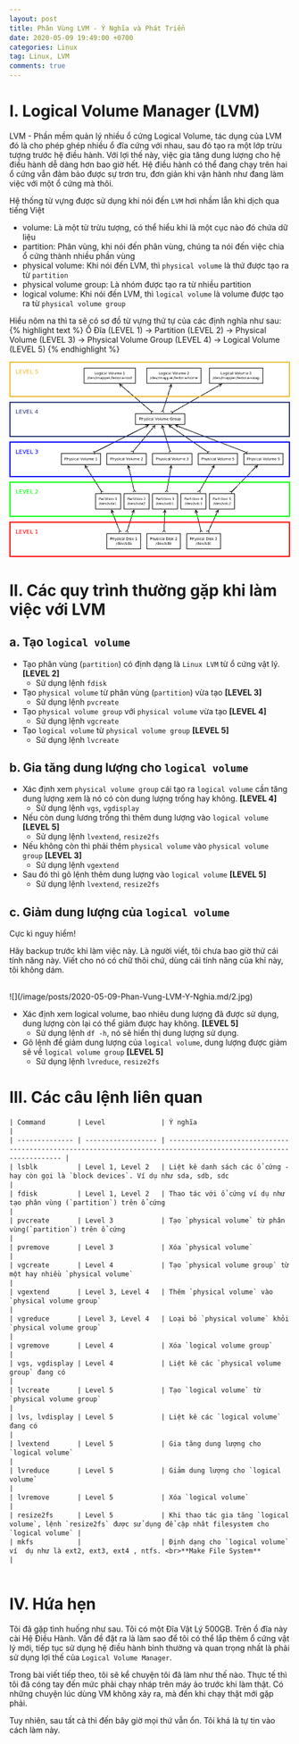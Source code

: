 ```yaml
---
layout: post
title: Phân Vùng LVM - Ý Nghĩa và Phát Triển
date: 2020-05-09 19:49:00 +0700
categories: Linux
tag: Linux, LVM
comments: true
---
```


# I. Logical Volume Manager (LVM)

LVM - Phần mềm quản lý nhiều ổ cứng Logical Volume, tác dụng của LVM đó là cho phép ghép nhiều ổ đĩa cứng với nhau, sau đó tạo ra một lớp trừu tượng trước hệ điều hành. Với lợi thế này, việc gia tăng dung lượng cho hệ điều hành dễ dàng hơn bao giờ hết. Hệ điều hành có thể đang chạy trên hai ổ cứng vẫn đảm bảo được sự trơn tru, đơn giản khi vận hành như đang làm việc với một ổ cứng mà thôi.

Hệ thống từ vựng được sử dụng khi nói đến `LVM` hơi nhầm lẫn khi dịch qua tiếng Việt

- volume: Là một từ trừu tượng, có thể hiểu khi là một cục nào đó chứa dữ liệu
- partition: Phân vùng, khi nói đến phân vùng, chúng ta nói đến việc chia ổ cứng thành nhiều phần vùng
- physical volume: Khi nói đến LVM, thì `physical volume` là thứ được tạo ra từ `partition`
- physical volume group: Là nhóm được tạo ra từ nhiều partition
- logical volume: Khi nói đến LVM, thì `logical volume` là volume được tạo ra từ `physical volume group`

Hiểu nôm na thì ta sẽ có sơ đồ từ vựng thứ tự của các định nghĩa như sau:
{% highlight text %}
Ổ Đĩa (LEVEL 1) → Partition (LEVEL 2) → Physical Volume (LEVEL 3) → Physical Volume Group (LEVEL 4) → Logical Volume (LEVEL 5)
{% endhighlight %}



![](/image/posts/2020-05-09-Phan-Vung-LVM-Y-Nghia.md/1.png)

# II. Các quy trình thường gặp khi làm việc với LVM
## a. Tạo `logical volume`
- Tạo phân vùng (`partition`) có định dạng là `Linux LVM` từ ổ cứng vật lý.  **[LEVEL 2]**
    - Sử dụng lệnh `fdisk`
- Tạo `physical volume` từ phân vùng (`partition`) vừa tạo **[LEVEL 3]**
    - Sử dụng lệnh `pvcreate`
- Tạo `physical volume group` với `physical volume` vừa tạo **[LEVEL 4]**
    - Sử dụng lệnh `vgcreate`
- Tạo `logical volume` từ `physical volume group` **[LEVEL 5]**
    - Sử dụng lệnh `lvcreate`


## b. Gia tăng dung lượng cho `logical volume`
- Xác định xem `physical volume group`  cái tạo ra `logical volume`  cần tăng dung lượng xem là nó có còn dung lượng trống hay không. **[LEVEL 4]**
    - Sử dụng lệnh `vgs`, `vgdisplay`
- Nếu còn dung lương trống thì thêm dung lượng vào `logical volume` **[LEVEL 5]**
    - Sử dụng lệnh `lvextend`, `resize2fs`
- Nếu không còn thì phải thêm `physical volume` vào `physical volume group` **[LEVEL 3]**
    - Sử dụng lệnh `vgextend`
- Sau đó thì gõ lệnh thêm dung lượng vào `logical volume`  **[LEVEL 5]**
    - Sử dụng lệnh `lvextend`, `resize2fs`

## c. Giảm dung lượng của `logical volume`
Cực kì nguy hiểm!

Hãy backup trước khi làm việc này. Là người viết, tôi chưa bao giờ thử cái tính năng này. Viết cho nó có chữ thôi chứ, dùng cái tính năng của khỉ này, tôi không dám.

<br>
![](/image/posts/2020-05-09-Phan-Vung-LVM-Y-Nghia.md/2.jpg)

- Xác định xem logical volume, bao nhiêu dung lượng đã được sử dụng, dung lượng còn lại có thể giảm được hay không. **[LEVEL 5]**
    - Sử dụng lệnh `df -h`, nó sẽ hiển thị dung lượng sử dụng.
- Gõ lệnh để giảm dung lượng của `logical volume`, dung lượng được giảm sẽ về `logical volume group`  **[LEVEL 5]**
    - Sử dụng lệnh `lvreduce`, `resize2fs`



# III. Các câu lệnh liên quan
```
| Command        | Level              | Ý nghĩa                                                                                                           |
| -------------- | ------------------ | ----------------------------------------------------------------------------------------------------------------- |
| lsblk          | Level 1, Level 2   | Liệt kê danh sách các ổ cứng - hay còn gọi là `block devices`. Ví dụ như sda, sdb, sdc                            |
| fdisk          | Level 1, Level 2   | Thao tác với ổ cứng ví dụ như tạo phân vùng (`partition`) trên ổ cứng                                             |
| pvcreate       | Level 3            | Tạo `physical volume` từ phân vùng(`partition`) trên ổ cứng                                                       |
| pvremove       | Level 3            | Xóa `physical volume`                                                                                             |
| vgcreate       | Level 4            | Tạo `physical volume group` từ một hay nhiều `physical volume`                                                    |
| vgextend       | Level 3, Level 4   | Thêm `physical volume` vào `physical volume group`                                                                |
| vgreduce       | Level 3, Level 4   | Loại bỏ `physical volume` khỏi `physical volume group`                                                            |
| vgremove       | Level 4            | Xóa `logical volume group`                                                                                        |
| vgs, vgdisplay | Level 4            | Liệt kê các `physical volume group` đang có                                                                       |
| lvcreate       | Level 5            | Tạo `logical volume` từ `physical volume group`                                                                   |
| lvs, lvdisplay | Level 5            | Liệt kê các `logical volume` đang có                                                                              |
| lvextend       | Level 5            | Gia tăng dung lượng cho `logical volume`                                                                          |
| lvreduce       | Level 5            | Giảm dung lượng cho `logical volume`                                                                              |
| lvremove       | Level 5            | Xóa `logical volume`                                                                                              |
| resize2fs      | Level 5            | Khi thao tác gia tăng `logical volume`, lệnh `resize2fs` được sử dụng để cập nhât filesystem cho `logical volume` |
| mkfs           |                    | Định dạng cho `logical volume` ví  dụ như là ext2, ext3, ext4 , ntfs. <br>**Make File System**                    |


```

# IV. Hứa hẹn

Tôi đã gặp tình huống như sau. Tôi có một Đĩa Vật Lý 500GB. Trên ổ đĩa này cài Hệ Điều Hành. Vấn đề đặt ra là làm sao để tôi có thể lắp thêm ổ cứng vật lý mới,  tiếp tục sử dụng hệ điều hành bình thường và quan trọng nhất là phải sử dụng lợi thế của `Logical Volume Manager`.

Trong bài viết tiếp theo, tôi sẽ kể chuyện tôi đã làm như thế nào. Thực tế thì tôi đã cóng tay đến mức phải chạy nháp trên máy ảo trước khi làm thật. Có những chuyện lúc dùng VM không xảy ra, mà đến khi chạy thật mới gặp phải.

Tuy nhiên, sau tất cả thì đến bây giờ mọi thứ vẫn ổn. Tôi khá là tự tin vào cách làm này.
